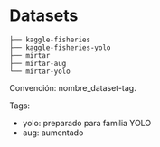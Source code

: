 Datasets
========

~~~
├── kaggle-fisheries          
├── kaggle-fisheries-yolo
├── mirtar
├── mirtar-aug
└── mirtar-yolo
~~~

Convención: nombre_dataset-tag.

Tags:
    
- yolo: preparado para familia YOLO
- aug: aumentado
